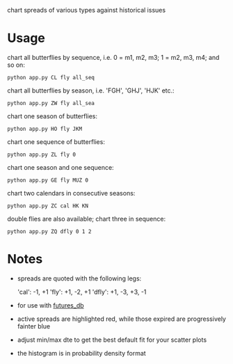 chart spreads of various types against historical issues

# Usage

chart all butterflies by sequence, i.e. 0 = m1, m2, m3; 1 = m2, m3, m4; and so on:

`python app.py CL fly all_seq`

chart all butterflies by season, i.e. 'FGH', 'GHJ', 'HJK' etc.:

`python app.py ZW fly all_sea`

chart one season of butterflies:

`python app.py HO fly JKM`

chart one sequence of butterflies:

`python app.py ZL fly 0`

chart one season and one sequence:

`python app.py GE fly MUZ 0`

chart two calendars in consecutive seasons:

`python app.py ZC cal HK KN`

double flies are also available; chart three in sequence:

`python app.py ZQ dfly 0 1 2`

# Notes

- spreads are quoted with the following legs: 

    'cal':  -1, +1 
    'fly':  +1, -2, +1 
    'dfly': +1, -3, +3, -1

- for use with [futures_db](https://github.com/toobrien/futures_db)
- active spreads are highlighted red, while those expired are progressively fainter blue
- adjust min/max dte to get the best default fit for your scatter plots
- the histogram is in probability density format